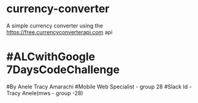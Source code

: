 # currency-converter
A simple currency converter using the https://free.currencyconverterapi.com api
# #ALCwithGoogle 7DaysCodeChallenge
#By Anele Tracy Amarachi
#Mobile Web Specialist - group 28
#Slack Id - Tracy Anele(mws - group -28)